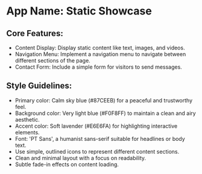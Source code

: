 # **App Name**: Static Showcase

## Core Features:

- Content Display: Display static content like text, images, and videos.
- Navigation Menu: Implement a navigation menu to navigate between different sections of the page.
- Contact Form: Include a simple form for visitors to send messages.

## Style Guidelines:

- Primary color: Calm sky blue (#87CEEB) for a peaceful and trustworthy feel.
- Background color: Very light blue (#F0F8FF) to maintain a clean and airy aesthetic.
- Accent color: Soft lavender (#E6E6FA) for highlighting interactive elements.
- Font: 'PT Sans', a humanist sans-serif suitable for headlines or body text.
- Use simple, outlined icons to represent different content sections.
- Clean and minimal layout with a focus on readability.
- Subtle fade-in effects on content loading.